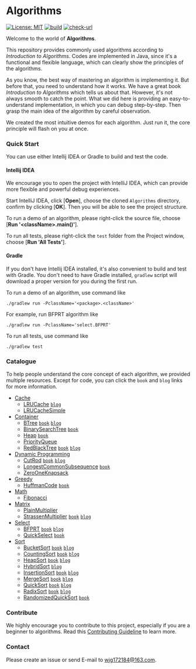 # Algorithms

[![License: MIT](https://img.shields.io/badge/License-MIT-yellow.svg)](https://opensource.org/licenses/MIT)
[![build](https://github.com/jingedawang/Algorithms/actions/workflows/build.yml/badge.svg?branch=master)](https://github.com/jingedawang/Algorithms/actions/workflows/build.yml)
[![check-url](https://github.com/jingedawang/Algorithms/actions/workflows/check-url.yml/badge.svg?branch=master)](https://github.com/jingedawang/Algorithms/actions/workflows/check-url.yml)

Welcome to the world of **Algorithms**.

This repository provides commonly used algorithms according to *Introduction to Algorithms*.
Codes are implemented in Java, since it's a functional and flexible language, which can clearly
show the principles of the algorithms.

As you know, the best way of mastering an algorithm is implementing it.
But before that, you need to understand how it works.
We have a great book *Introduction to Algorithms* which tells us about that.
However, it's not always smooth to catch the point.
What we did here is providing an easy-to-understand implementation, in which you can debug step-by-step.
Then grasp the main idea of the algorithm by careful observation.

We created the most intuitive demos for each algorithm.
Just run it, the core principle will flash on you at once.

### Quick Start

You can use either Intellij IDEA or Gradle to build and test the code.

#### Intellij IDEA

We encourage you to open the project with IntelliJ IDEA, which can provide more flexible and powerful debug experiences.

Start IntelliJ IDEA, click [**Open**], choose the cloned `Algorithms` directory,
confirm by clicking [**OK**]. Then you will be able to see the project structure.

To run a demo of an algorithm, please right-click the source file, choose [**Run '\<className\>.main()'**].

To run all tests, please right-click the `test` folder from the Project window, choose [**Run 'All Tests'**].

#### Gradle

If you don't have Intellij IDEA installed, it's also convenient to build and test with Gradle.
You don't need to have Gradle installed, `gradlew` script will download a proper version for you
during the first run.

To run a demo of an algorithm, use command like
```shell
./gradlew run -PclassName='<package>.<className>'
```
For example, run BFPRT algorithm like
```shell
./gradlew run -PclassName='select.BFPRT'
```

To run all tests, use command like
```shell
./gradlew test
```

### Catalogue

To help people understand the core concept of each algorithm, we provided multiple resources.
Except for code, you can click the `book` and `blog` links for more information.

+ [Cache](https://github.com/jingedawang/Algorithms/tree/master/src/cache)
    + [LRUCache](https://github.com/jingedawang/Algorithms/blob/master/src/cache/LRUCache.java)
      [`blog`](https://www.jianshu.com/p/b1ab4a170c3c)
    + [LRUCacheSimple](https://github.com/jingedawang/Algorithms/blob/master/src/cache/LRUCacheSimple.java)
+ [Container](https://github.com/jingedawang/Algorithms/tree/master/src/container)
    + [BTree](https://github.com/jingedawang/Algorithms/blob/master/src/container/BTree.java)
      [`book`](https://edutechlearners.com/download/Introduction_to_algorithms-3rd%20Edition.pdf#page=505)
      [`blog`](https://zhuanlan.zhihu.com/p/342999669)
    + [BinarySearchTree](https://github.com/jingedawang/Algorithms/blob/master/src/container/BinarySearchTree.java)
      [`book`](https://edutechlearners.com/download/Introduction_to_algorithms-3rd%20Edition.pdf#page=307)
    + [Heap](https://github.com/jingedawang/Algorithms/blob/master/src/container/Heap.java)
      [`book`](https://edutechlearners.com/download/Introduction_to_algorithms-3rd%20Edition.pdf#page=172)
    + [PriorityQueue](https://github.com/jingedawang/Algorithms/blob/master/src/container/PriorityQueue.java)
    + [RedBlackTree](https://github.com/jingedawang/Algorithms/blob/master/src/container/RedBlackTree.java)
      [`book`](https://edutechlearners.com/download/Introduction_to_algorithms-3rd%20Edition.pdf#page=329)
      [`blog`](https://zhuanlan.zhihu.com/p/335016486)
+ [Dynamic Programming](https://github.com/jingedawang/Algorithms/tree/master/src/dp)
    + [CutRod](https://github.com/jingedawang/Algorithms/blob/master/src/dp/CutRod.java)
      [`book`](https://edutechlearners.com/download/Introduction_to_algorithms-3rd%20Edition.pdf#page=381)
      [`blog`](https://zhuanlan.zhihu.com/p/337544873)
    + [LongestCommonSubsequence](https://github.com/jingedawang/Algorithms/blob/master/src/dp/LongestCommonSubsequence.java)
      [`book`](https://edutechlearners.com/download/Introduction_to_algorithms-3rd%20Edition.pdf#page=411)
    + [ZeroOneKnapsack](https://github.com/jingedawang/Algorithms/blob/master/src/dp/ZeroOneKnapsack.java)
+ [Greedy](https://github.com/jingedawang/Algorithms/tree/master/src/greedy)
    + [HuffmanCode](https://github.com/jingedawang/Algorithms/blob/master/src/greedy/HuffmanCode.java)
      [`book`](https://edutechlearners.com/download/Introduction_to_algorithms-3rd%20Edition.pdf#page=449)
+ [Math](https://github.com/jingedawang/Algorithms/tree/master/src/math)
    + [Fibonacci](https://github.com/jingedawang/Algorithms/blob/master/src/math/Fibonacci.java)
+ [Matrix](https://github.com/jingedawang/Algorithms/tree/master/src/matrix)
    + [PlainMultiplier](https://github.com/jingedawang/Algorithms/blob/master/src/matrix/PlainMultiplier.java)
    + [StrassenMultiplier](https://github.com/jingedawang/Algorithms/blob/master/src/matrix/StrassenMultiplier.java)
      [`book`](https://edutechlearners.com/download/Introduction_to_algorithms-3rd%20Edition.pdf#page=96)
      [`blog`](https://zhuanlan.zhihu.com/p/268392799)
+ [Select](https://github.com/jingedawang/Algorithms/tree/master/src/select)
    + [BFPRT](https://github.com/jingedawang/Algorithms/blob/master/src/select/BFPRT.java)
      [`book`](https://edutechlearners.com/download/Introduction_to_algorithms-3rd%20Edition.pdf#page=241)
      [`blog`](https://zhuanlan.zhihu.com/p/291206708)
    + [QuickSelect](https://github.com/jingedawang/Algorithms/blob/master/src/select/QuickSelect.java)
      [`book`](https://edutechlearners.com/download/Introduction_to_algorithms-3rd%20Edition.pdf#page=236)
+ [Sort](https://github.com/jingedawang/Algorithms/tree/master/src/sort)
    + [BucketSort](https://github.com/jingedawang/Algorithms/blob/master/src/sort/BucketSort.java)
      [`book`](https://edutechlearners.com/download/Introduction_to_algorithms-3rd%20Edition.pdf#page=221)
      [`blog`](https://zhuanlan.zhihu.com/p/270158986)
    + [CountingSort](https://github.com/jingedawang/Algorithms/blob/master/src/sort/CountingSort.java)
      [`book`](https://edutechlearners.com/download/Introduction_to_algorithms-3rd%20Edition.pdf#page=215)
      [`blog`](https://zhuanlan.zhihu.com/p/270158986)
    + [HeapSort](https://github.com/jingedawang/Algorithms/blob/master/src/sort/HeapSort.java)
      [`book`](https://edutechlearners.com/download/Introduction_to_algorithms-3rd%20Edition.pdf#page=172)
      [`blog`](https://zhuanlan.zhihu.com/p/269427787)
    + [HybridSort](https://github.com/jingedawang/Algorithms/blob/master/src/sort/HybridSort.java)
      [`blog`](https://zhuanlan.zhihu.com/p/259208295)
    + [InsertionSort](https://github.com/jingedawang/Algorithms/blob/master/src/sort/InsertionSort.java)
      [`book`](https://edutechlearners.com/download/Introduction_to_algorithms-3rd%20Edition.pdf#page=37)
      [`blog`](https://zhuanlan.zhihu.com/p/258827607)
    + [MergeSort](https://github.com/jingedawang/Algorithms/blob/master/src/sort/MergeSort.java)
      [`book`](https://edutechlearners.com/download/Introduction_to_algorithms-3rd%20Edition.pdf#page=50)
      [`blog`](https://zhuanlan.zhihu.com/p/259208295)
    + [QuickSort](https://github.com/jingedawang/Algorithms/blob/master/src/sort/QuickSort.java)
      [`book`](https://edutechlearners.com/download/Introduction_to_algorithms-3rd%20Edition.pdf#page=191)
      [`blog`](https://zhuanlan.zhihu.com/p/269871839)
    + [RadixSort](https://github.com/jingedawang/Algorithms/blob/master/src/sort/RadixSort.java)
      [`book`](https://edutechlearners.com/download/Introduction_to_algorithms-3rd%20Edition.pdf#page=218)
      [`blog`](https://zhuanlan.zhihu.com/p/270158986)
    + [RandomizedQuickSort](https://github.com/jingedawang/Algorithms/blob/master/src/sort/RandomizedQuickSort.java)
      [`book`](https://edutechlearners.com/download/Introduction_to_algorithms-3rd%20Edition.pdf#page=200)

### Contribute

We highly encourage you to contribute to this project, especially if you are a beginner to algorithms. Read this [Contributing Guideline](https://github.com/jingedawang/Algorithms/blob/master/CONTRIBUTING.md) to learn more.

### Contact

Please create an issue or send E-mail to wjg172184@163.com.
